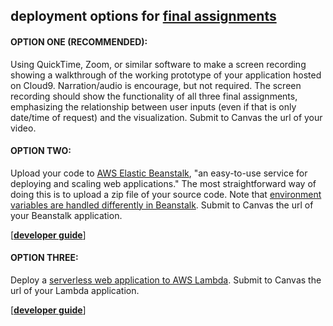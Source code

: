 ## deployment options for [final assignments](https://github.com/visualizedata/data-structures/tree/master/final_app_demo)

#### OPTION ONE (RECOMMENDED): 

Using QuickTime, Zoom, or similar software to make a screen recording showing a walkthrough of the working prototype of your application hosted on Cloud9. Narration/audio is encourage, but not required. The screen recording should show the functionality of all three final assignments, emphasizing the relationship between user inputs (even if that is only date/time of request) and the visualization. Submit to Canvas the url of your video. 

#### OPTION TWO: 

Upload your code to [AWS Elastic Beanstalk](https://aws.amazon.com/elasticbeanstalk/),  "an easy-to-use service for deploying and scaling web applications." The most straightforward way of doing this is to upload a zip file of your source code. Note that [environment variables are handled differently in Beanstalk](https://docs.aws.amazon.com/elasticbeanstalk/latest/dg/environments-cfg-softwaresettings.html). Submit to Canvas the url of your Beanstalk application. 

[[**developer guide**](https://docs.aws.amazon.com/elasticbeanstalk/latest/dg/create_deploy_nodejs.html)]

#### OPTION THREE: 

Deploy a [serverless web application to AWS Lambda](https://aws.amazon.com/lambda/web-apps/). Submit to Canvas the url of your Lambda application.

[**[developer guide](https://aws.amazon.com/getting-started/hands-on/build-web-app-s3-lambda-api-gateway-dynamodb/)**]
